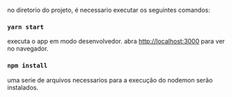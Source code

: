 

no diretorio do projeto, é necessario executar os seguintes comandos:



### `yarn start`
executa o app em modo desenvolvedor.
abra [http://localhost:3000](http://localhost:3000) para ver no navegador.

### `npm install`
uma serie de arquivos necessarios para a execução do nodemon serão instalados.